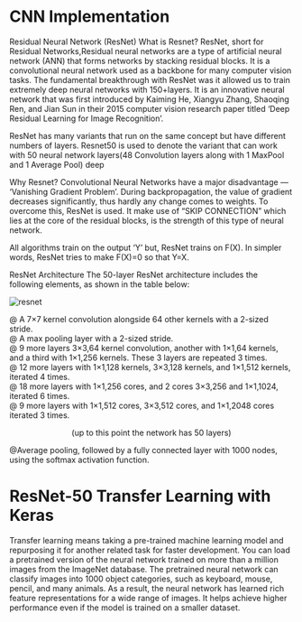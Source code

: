 # CNN Implementation

Residual Neural Network (ResNet)
What is Resnet?
ResNet, short for Residual Networks,Residual neural networks are a type of artificial neural network (ANN) that forms networks by stacking residual blocks. It is a convolutional neural network used as a backbone for many computer vision tasks. The fundamental breakthrough with ResNet was it allowed us to train extremely deep neural networks with 150+layers. It is an innovative neural network that was first introduced by Kaiming He, Xiangyu Zhang, Shaoqing Ren, and Jian Sun in their 2015 computer vision research paper titled ‘Deep Residual Learning for Image Recognition’.

ResNet has many variants that run on the same concept but have different numbers of layers. Resnet50 is used to denote the variant that can work with 50 neural network layers(48 Convolution layers along with 1 MaxPool and 1 Average Pool) deep

Why Resnet?
Convolutional Neural Networks have a major disadvantage — ‘Vanishing Gradient Problem’. During backpropagation, the value of gradient decreases significantly, thus hardly any change comes to weights. To overcome this, ResNet is used. It make use of “SKIP CONNECTION” which lies at the core of the residual blocks, is the strength of this type of neural network.

All algorithms train on the output ‘Y’ but, ResNet trains on F(X). In simpler words, ResNet tries to make F(X)=0 so that Y=X.

ResNet Architecture
The 50-layer ResNet architecture includes the following elements, as shown in the table below:

![resnet](https://user-images.githubusercontent.com/105699438/230710955-2be90d79-dfa8-47a5-b14d-5cbb1efaab59.png)

@ A 7×7 kernel convolution alongside 64 other kernels with a 2-sized stride. <br/>
@ A max pooling layer with a 2-sized stride. <br/>
@ 9 more layers 3×3,64 kernel convolution, another with 1×1,64 kernels, and a third with 1×1,256 kernels. These 3 layers are repeated 3 times. <br/>
@ 12 more layers with 1×1,128 kernels, 3×3,128 kernels, and 1×1,512 kernels, iterated 4 times. <br/>
@ 18 more layers with 1×1,256 cores, and 2 cores 3×3,256 and 1×1,1024, iterated 6 times. <br/>
@ 9 more layers with 1×1,512 cores, 3×3,512 cores, and 1×1,2048 cores iterated 3 times. <br/>

<p align="center">(up to this point the network has 50 layers)</p>
@Average pooling, followed by a fully connected layer with 1000 nodes, using the softmax activation function. <br/>

# ResNet-50 Transfer Learning with Keras

Transfer learning means taking a pre-trained machine learning model and repurposing it for another related task for faster development. You can load a pretrained version of the neural network trained on more than a million images from the ImageNet database. The pretrained neural network can classify images into 1000 object categories, such as keyboard, mouse, pencil, and many animals. As a result, the neural network has learned rich feature representations for a wide range of images. It helps achieve higher performance even if the model is trained on a smaller dataset.
